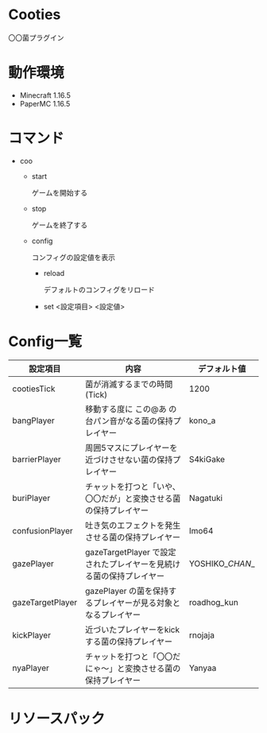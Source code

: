 # Cooties

〇〇菌プラグイン

# 動作環境
- Minecraft 1.16.5
- PaperMC 1.16.5

# コマンド
- coo
    - start

      ゲームを開始する

    - stop

        ゲームを終了する

    - config

        コンフィグの設定値を表示

        - reload

            デフォルトのコンフィグをリロード

        - set <設定項目> <設定値>

# Config一覧

| 設定項目         | 内容                                                         | デフォルト値     |
| ---------------- | ------------------------------------------------------------ | ---------------- |
| cootiesTick      | 菌が消滅するまでの時間(Tick)                                 | 1200             |
| bangPlayer       | 移動する度に この@あ の台パン音がなる菌の保持プレイヤー      | kono_a           |
| barrierPlayer    | 周囲5マスにプレイヤーを近づけさせない菌の保持プレイヤー      | S4kiGake         |
| buriPlayer       | チャットを打つと「いや、〇〇だが」と変換させる菌の保持プレイヤー | Nagatuki         |
| confusionPlayer  | 吐き気のエフェクトを発生させる菌の保持プレイヤー             | Imo64            |
| gazePlayer       | gazeTargetPlayer で設定されたプレイヤーを見続ける菌の保持プレイヤー | YOSHIKO\__CHAN__ |
| gazeTargetPlayer | gazePlayer の菌を保持するプレイヤーが見る対象となるプレイヤー | roadhog_kun      |
| kickPlayer       | 近づいたプレイヤーをkickする菌の保持プレイヤー               | rnojaja          |
| nyaPlayer        | チャットを打つと「〇〇だにゃ〜」と変換させる菌の保持プレイヤー | Yanyaa           |

# リソースパック



